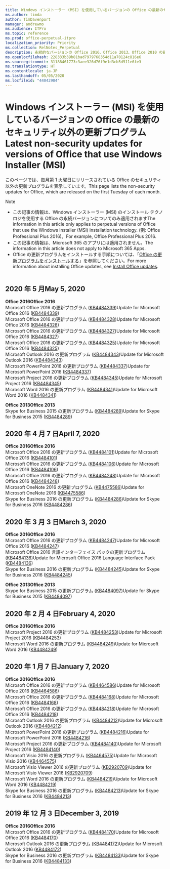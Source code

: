 ```yaml
---
title: Windows インストーラー (MSI) を使用しているバージョンの Office の最新のセキュリティ以外の更新プログラム
ms.author: timda
author: TimDavenport
manager: andrewmo
ms.audience: ITPro
ms.topic: reference
ms.prod: office-perpetual-itpro
localization_priority: Priority
ms.collection: RelNotes_Perpetual
description: 永続的なバージョンの Office 2016、Office 2013、Office 2010 の最新のセキュリティ以外の更新プログラム情報へのリンクを IT 技術者に提供します
ms.openlocfilehash: 228333b39b81bad7979768354d11a70124c816e6
ms.sourcegitcommit: 31188461773c3aee326d76f9e1d3cb5d511e6fe3
ms.translationtype: HT
ms.contentlocale: ja-JP
ms.lasthandoff: 05/05/2020
ms.locfileid: "44042984"
---
```

# <a name="latest-non-security-updates-for-versions-of-office-that-use-windows-installer-msi"></a><span data-ttu-id="e1ea8-103">Windows インストーラー (MSI) を使用しているバージョンの Office の最新のセキュリティ以外の更新プログラム</span><span class="sxs-lookup"><span data-stu-id="e1ea8-103">Latest non-security updates for versions of Office that use Windows Installer (MSI)</span></span>

<span data-ttu-id="e1ea8-104">このページでは、毎月第 1 火曜日にリリースされている Office のセキュリティ以外の更新プログラムを表示しています。</span><span class="sxs-lookup"><span data-stu-id="e1ea8-104">This page lists the non-security updates for Office, which are released on the first Tuesday of each month.</span></span>

> [!NOTE]
> - <span data-ttu-id="e1ea8-105">この記事の情報は、Windows インストーラー (MSI) のインストール テクノロジを使用する Office の永続バージョンについてのみ適用されます</span><span class="sxs-lookup"><span data-stu-id="e1ea8-105">The information in this article only applies to perpetual versions of Office that use the Windows Installer (MSI) installation technology.</span></span> <span data-ttu-id="e1ea8-106">(例: Office Professional Plus 2016)。</span><span class="sxs-lookup"><span data-stu-id="e1ea8-106">For example, Office Professional Plus 2016.</span></span>
> - <span data-ttu-id="e1ea8-107">この記事の情報は、Microsoft 365 のアプリには適用されません。</span><span class="sxs-lookup"><span data-stu-id="e1ea8-107">The information in this article does not apply to Microsoft 365 Apps.</span></span>
> - <span data-ttu-id="e1ea8-108">Office の更新プログラムをインストールする手順については、「[Office の更新プログラムをインストールする](https://support.office.com/article/2ab296f3-7f03-43a2-8e50-46de917611c5)」を参照してください。</span><span class="sxs-lookup"><span data-stu-id="e1ea8-108">For more information about installing Office updates, see [Install Office updates](https://support.office.com/article/2ab296f3-7f03-43a2-8e50-46de917611c5).</span></span>
<br/><br/>

## <a name="may-5-2020"></a><span data-ttu-id="e1ea8-109">2020 年 5 月</span><span class="sxs-lookup"><span data-stu-id="e1ea8-109">May 5, 2020</span></span>

<span data-ttu-id="e1ea8-110">**Office 2016**</span><span class="sxs-lookup"><span data-stu-id="e1ea8-110">**Office 2016**</span></span><br/>
<span data-ttu-id="e1ea8-111">Microsoft Office 2016 の更新プログラム ([KB4484339](https://support.microsoft.com/help/4484339))</span><span class="sxs-lookup"><span data-stu-id="e1ea8-111">Update for Microsoft Office 2016 ([KB4484339](https://support.microsoft.com/help/4484339))</span></span><br/> <span data-ttu-id="e1ea8-112">Microsoft Office 2016 の更新プログラム ([KB4484328](https://support.microsoft.com/help/4484328))</span><span class="sxs-lookup"><span data-stu-id="e1ea8-112">Update for Microsoft Office 2016 ([KB4484328](https://support.microsoft.com/help/4484328))</span></span><br/> <span data-ttu-id="e1ea8-113">Microsoft Office 2016 の更新プログラム ([KB4484327](https://support.microsoft.com/help/4484327))</span><span class="sxs-lookup"><span data-stu-id="e1ea8-113">Update for Microsoft Office 2016 ([KB4484327](https://support.microsoft.com/help/4484327))</span></span><br/> <span data-ttu-id="e1ea8-114">Microsoft Office 2016 の更新プログラム ([KB4484325](https://support.microsoft.com/help/4484325))</span><span class="sxs-lookup"><span data-stu-id="e1ea8-114">Update for Microsoft Office 2016 ([KB4484325](https://support.microsoft.com/help/4484325))</span></span><br/> <span data-ttu-id="e1ea8-115">Microsoft Outlook 2016 の更新プログラム ([KB4484343](https://support.microsoft.com/help/4484343))</span><span class="sxs-lookup"><span data-stu-id="e1ea8-115">Update for Microsoft Outlook 2016 ([KB4484343](https://support.microsoft.com/help/4484343))</span></span><br/> <span data-ttu-id="e1ea8-116">Microsoft PowerPoint 2016 の更新プログラム ([KB4484337](https://support.microsoft.com/help/4484337))</span><span class="sxs-lookup"><span data-stu-id="e1ea8-116">Update for Microsoft PowerPoint 2016 ([KB4484337](https://support.microsoft.com/help/4484337))</span></span><br/> <span data-ttu-id="e1ea8-117">Microsoft Project 2016 の更新プログラム ([KB4484345](https://support.microsoft.com/help/4484345))</span><span class="sxs-lookup"><span data-stu-id="e1ea8-117">Update for Microsoft Project 2016 ([KB4484345](https://support.microsoft.com/help/4484345))</span></span><br/> <span data-ttu-id="e1ea8-118">Microsoft Word 2016 の更新プログラム ([KB4484341](https://support.microsoft.com/help/4484341))</span><span class="sxs-lookup"><span data-stu-id="e1ea8-118">Update for Microsoft Word 2016 ([KB4484341](https://support.microsoft.com/help/4484341))</span></span><br/> 


<span data-ttu-id="e1ea8-119">**Office 2013**</span><span class="sxs-lookup"><span data-stu-id="e1ea8-119">**Office 2013**</span></span><br/>
<span data-ttu-id="e1ea8-120">Skype for Business 2015 の更新プログラム ([KB4484289](https://support.microsoft.com/help/4484289))</span><span class="sxs-lookup"><span data-stu-id="e1ea8-120">Update for Skype for Business 2015 ([KB4484289](https://support.microsoft.com/help/4484289))</span></span><br/>

## <a name="april-7-2020"></a><span data-ttu-id="e1ea8-121">2020 年 4 月 7 日</span><span class="sxs-lookup"><span data-stu-id="e1ea8-121">April 7, 2020</span></span>

<span data-ttu-id="e1ea8-122">**Office 2016**</span><span class="sxs-lookup"><span data-stu-id="e1ea8-122">**Office 2016**</span></span><br/>
<span data-ttu-id="e1ea8-123">Microsoft Office 2016 の更新プログラム ([KB4484101](https://support.microsoft.com/help/4484101))</span><span class="sxs-lookup"><span data-stu-id="e1ea8-123">Update for Microsoft Office 2016 ([KB4484101](https://support.microsoft.com/help/4484101))</span></span><br/>
<span data-ttu-id="e1ea8-124">Microsoft Office 2016 の更新プログラム ([KB4484106](https://support.microsoft.com/help/4484106))</span><span class="sxs-lookup"><span data-stu-id="e1ea8-124">Update for Microsoft Office 2016 ([KB4484106](https://support.microsoft.com/help/4484106))</span></span><br/>
<span data-ttu-id="e1ea8-125">Microsoft Office 2016 の更新プログラム ([KB4484248](https://support.microsoft.com/help/4484248))</span><span class="sxs-lookup"><span data-stu-id="e1ea8-125">Update for Microsoft Office 2016 ([KB4484248](https://support.microsoft.com/help/4484248))</span></span><br/>
<span data-ttu-id="e1ea8-126">Microsoft OneNote 2016 の更新プログラム ([KB4475586](https://support.microsoft.com/help/4475586))</span><span class="sxs-lookup"><span data-stu-id="e1ea8-126">Update for Microsoft OneNote 2016 ([KB4475586](https://support.microsoft.com/help/4475586))</span></span><br/>
<span data-ttu-id="e1ea8-127">Skype for Business 2016 の更新プログラム ([KB4484286](https://support.microsoft.com/help/4484286))</span><span class="sxs-lookup"><span data-stu-id="e1ea8-127">Update for Skype for Business 2016 ([KB4484286](https://support.microsoft.com/help/4484286))</span></span> <br/>


## <a name="march-3-2020"></a><span data-ttu-id="e1ea8-128">2020 年 3 月 3 日</span><span class="sxs-lookup"><span data-stu-id="e1ea8-128">March 3, 2020</span></span>

<span data-ttu-id="e1ea8-129">**Office 2016**</span><span class="sxs-lookup"><span data-stu-id="e1ea8-129">**Office 2016**</span></span><br/>
<span data-ttu-id="e1ea8-130">Microsoft Office 2016 の更新プログラム ([KB4484247](https://support.microsoft.com/help/4484247))</span><span class="sxs-lookup"><span data-stu-id="e1ea8-130">Update for Microsoft Office 2016 ([KB4484247](https://support.microsoft.com/help/4484247))</span></span><br/> <span data-ttu-id="e1ea8-131">Microsoft Office 2016 言語インターフェイス パックの更新プログラム ([KB4484136](https://support.microsoft.com/help/4484136))</span><span class="sxs-lookup"><span data-stu-id="e1ea8-131">Update for Microsoft Office 2016 Language Interface Pack ([KB4484136](https://support.microsoft.com/help/4484136))</span></span><br/>
<span data-ttu-id="e1ea8-132">Skype for Business 2016 の更新プログラム ([KB4484245](https://support.microsoft.com/help/4484245))</span><span class="sxs-lookup"><span data-stu-id="e1ea8-132">Update for Skype for Business 2016 ([KB4484245](https://support.microsoft.com/help/4484245))</span></span> <br/>

<span data-ttu-id="e1ea8-133">**Office 2013**</span><span class="sxs-lookup"><span data-stu-id="e1ea8-133">**Office 2013**</span></span><br/>
<span data-ttu-id="e1ea8-134">Skype for Business 2015 の更新プログラム ([KB4484097](https://support.microsoft.com/help/4484097))</span><span class="sxs-lookup"><span data-stu-id="e1ea8-134">Update for Skype for Business 2015 ([KB4484097](https://support.microsoft.com/help/4484097))</span></span><br/>


## <a name="february-4-2020"></a><span data-ttu-id="e1ea8-135">2020 年 2 月 4 日</span><span class="sxs-lookup"><span data-stu-id="e1ea8-135">February 4, 2020</span></span>

<span data-ttu-id="e1ea8-136">**Office 2016**</span><span class="sxs-lookup"><span data-stu-id="e1ea8-136">**Office 2016**</span></span><br/>
<span data-ttu-id="e1ea8-137">Microsoft Project 2016 の更新プログラム ([KB4484253](https://support.microsoft.com/help/4484253))</span><span class="sxs-lookup"><span data-stu-id="e1ea8-137">Update for Microsoft Project 2016 ([KB4484253](https://support.microsoft.com/help/4484253))</span></span> <br/>
<span data-ttu-id="e1ea8-138">Microsoft Word 2016 の更新プログラム ([KB4484249](https://support.microsoft.com/help/4484249))</span><span class="sxs-lookup"><span data-stu-id="e1ea8-138">Update for Microsoft Word 2016 ([KB4484249](https://support.microsoft.com/help/4484249))</span></span> <br/>

## <a name="january-7-2020"></a><span data-ttu-id="e1ea8-139">2020 年 1 月 7 日</span><span class="sxs-lookup"><span data-stu-id="e1ea8-139">January 7, 2020</span></span>

<span data-ttu-id="e1ea8-140">**Office 2016**</span><span class="sxs-lookup"><span data-stu-id="e1ea8-140">**Office 2016**</span></span><br/>
<span data-ttu-id="e1ea8-141">Microsoft Office 2016 の更新プログラム ([KB4464586](https://support.microsoft.com/help/4464586))</span><span class="sxs-lookup"><span data-stu-id="e1ea8-141">Update for Microsoft Office 2016 ([KB4464586](https://support.microsoft.com/help/4464586))</span></span> <br/>
<span data-ttu-id="e1ea8-142">Microsoft Office 2016 の更新プログラム ([KB4484168](https://support.microsoft.com/help/4484168))</span><span class="sxs-lookup"><span data-stu-id="e1ea8-142">Update for Microsoft Office 2016 ([KB4484168](https://support.microsoft.com/help/4484168))</span></span> <br/>
<span data-ttu-id="e1ea8-143">Microsoft Office 2016 の更新プログラム ([KB4484218](https://support.microsoft.com/help/4484218))</span><span class="sxs-lookup"><span data-stu-id="e1ea8-143">Update for Microsoft Office 2016 ([KB4484218](https://support.microsoft.com/help/4484218))</span></span> <br/>
<span data-ttu-id="e1ea8-144">Microsoft Outlook 2016 の更新プログラム ([KB4484212](https://support.microsoft.com/help/4484212))</span><span class="sxs-lookup"><span data-stu-id="e1ea8-144">Update for Microsoft Outlook 2016 ([KB4484212](https://support.microsoft.com/help/4484212))</span></span> <br/>
<span data-ttu-id="e1ea8-145">Microsoft PowerPoint 2016 の更新プログラム ([KB4484216](https://support.microsoft.com/help/4484216))</span><span class="sxs-lookup"><span data-stu-id="e1ea8-145">Update for Microsoft PowerPoint 2016 ([KB4484216](https://support.microsoft.com/help/4484216))</span></span> <br/>
<span data-ttu-id="e1ea8-146">Microsoft Project 2016 の更新プログラム ([KB4484140](https://support.microsoft.com/help/4484140))</span><span class="sxs-lookup"><span data-stu-id="e1ea8-146">Update for Microsoft Project 2016 ([KB4484140](https://support.microsoft.com/help/4484140))</span></span> <br/>
<span data-ttu-id="e1ea8-147">Microsoft Visio 2016 の更新プログラム ([KB4464575](https://support.microsoft.com/help/4464575))</span><span class="sxs-lookup"><span data-stu-id="e1ea8-147">Update for Microsoft Visio 2016 ([KB4464575](https://support.microsoft.com/help/4464575))</span></span> <br/>
<span data-ttu-id="e1ea8-148">Microsoft Visio Viewer 2016 の更新プログラム ([KB2920709](https://support.microsoft.com/help/2920709))</span><span class="sxs-lookup"><span data-stu-id="e1ea8-148">Update for Microsoft Visio Viewer 2016 ([KB2920709](https://support.microsoft.com/help/2920709))</span></span> <br/>
<span data-ttu-id="e1ea8-149">Microsoft Word 2016 の更新プログラム ([KB4484219](https://support.microsoft.com/help/4484219))</span><span class="sxs-lookup"><span data-stu-id="e1ea8-149">Update for Microsoft Word 2016 ([KB4484219](https://support.microsoft.com/help/4484219))</span></span> <br/>
<span data-ttu-id="e1ea8-150">Skype for Business 2016 の更新プログラム ([KB4484213](https://support.microsoft.com/help/4484213))</span><span class="sxs-lookup"><span data-stu-id="e1ea8-150">Update for Skype for Business 2016 ([KB4484213](https://support.microsoft.com/help/4484213))</span></span> <br/>


## <a name="december-3-2019"></a><span data-ttu-id="e1ea8-151">2019 年 12 月 3 日</span><span class="sxs-lookup"><span data-stu-id="e1ea8-151">December 3, 2019</span></span>

<span data-ttu-id="e1ea8-152">**Office 2016**</span><span class="sxs-lookup"><span data-stu-id="e1ea8-152">**Office 2016**</span></span><br/>
<span data-ttu-id="e1ea8-153">Microsoft Office 2016 の更新プログラム ([KB4484170](https://support.microsoft.com/help/4484170))</span><span class="sxs-lookup"><span data-stu-id="e1ea8-153">Update for Microsoft Office 2016 ([KB4484170](https://support.microsoft.com/help/4484170))</span></span> <br/>
<span data-ttu-id="e1ea8-154">Microsoft Outlook 2016 の更新プログラム ([KB4484172](https://support.microsoft.com/help/4484172))</span><span class="sxs-lookup"><span data-stu-id="e1ea8-154">Update for Microsoft Outlook 2016 ([KB4484172](https://support.microsoft.com/help/4484172))</span></span> <br/>
<span data-ttu-id="e1ea8-155">Skype for Business 2016 の更新プログラム ([KB4484133](https://support.microsoft.com/help/4484133))</span><span class="sxs-lookup"><span data-stu-id="e1ea8-155">Update for Skype for Business 2016 ([KB4484133](https://support.microsoft.com/help/4484133))</span></span> <br/>


